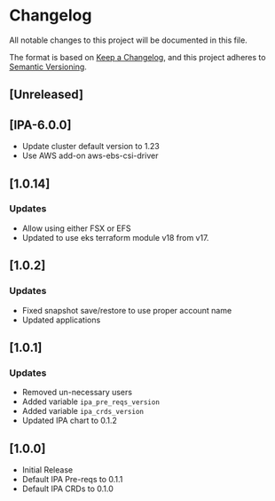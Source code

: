 # Changelog

All notable changes to this project will be documented in this file.

The format is based on [Keep a Changelog](https://keepachangelog.com/en/1.0.0/),
and this project adheres to [Semantic Versioning](https://semver.org/spec/v2.0.0.html).

## [Unreleased]
## [IPA-6.0.0]
- Update cluster default version to 1.23
- Use AWS add-on aws-ebs-csi-driver
## [1.0.14]
### Updates
- Allow using either FSX or EFS
- Updated to use eks terraform module v18 from v17.

## [1.0.2]
### Updates
- Fixed snapshot save/restore to use proper account name
- Updated applications 

## [1.0.1]

### Updates
- Removed un-necessary users
- Added variable `ipa_pre_reqs_version` 
- Added variable `ipa_crds_version`
- Updated IPA chart to 0.1.2

## [1.0.0]
- Initial Release
- Default IPA Pre-reqs to 0.1.1
- Default IPA CRDs to 0.1.0
